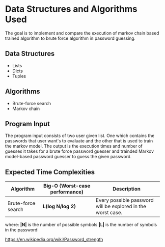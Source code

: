 # Data Structures and Algorithms Used

The goal is to implement and compare the execution of markov chain based trained algorithm to brute force algorithm in password guessing.

## Data Structures

- Lists
- Dicts
- Tuples

## Algorithms

- Brute-force search
- Markov chain

## Program Input

The program input consists of two user given list. One which contains the passwords that user want's to evaluate and the other that is used to train the markov model. The output is the execution times and number of guesses it takes for a brute force password guesser and trainded Markov model-based password guesser to guess the given password.

## Expected Time Complexities

| Algorithm                | Big-O (Worst-case performance) | Description                                                                                        |
| ------------------------ | ------------------------------ | -------------------------------------------------------------------------------------------------- |
| Brute-force search       | **L(log N/log 2)**             | Every possible password will be explored in the worst case.                                        |


where:
**|N|** is the number of possible symbols
**|L|** is the number of symbols in the password



https://en.wikipedia.org/wiki/Password_strength